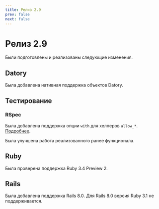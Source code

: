 ```yaml
---
title: Релиз 2.9
prev: false
next: false
---
```


# Релиз 2.9

Были подготовлены и реализованы следующие изменения.

## Datory

Была добавлена нативная поддержка объектов Datory.

## Тестирование

### RSpec

Была добавлена поддержка опции `with` для хелперов `allow_*`. [Подробнее](../guide/testing/rspec.md#опция-with).

Была улучшена работа реализованного ранее функционала.

## Ruby

Была проверена поддержка Ruby 3.4 Preview 2.

## Rails

Была добавлена поддержка Rails 8.0.
Для Rails 8.0 версия Ruby 3.1 не поддерживается.
